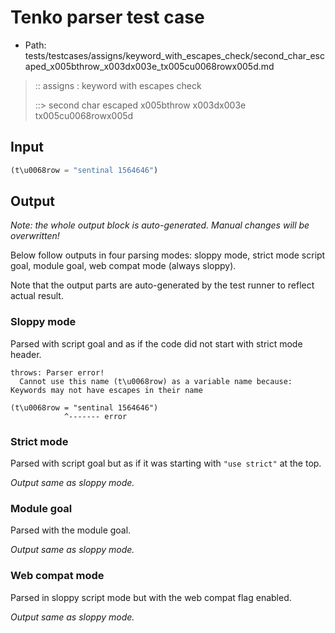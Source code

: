 # Tenko parser test case

- Path: tests/testcases/assigns/keyword_with_escapes_check/second_char_escaped_x005bthrow_x003dx003e_tx005cu0068rowx005d.md

> :: assigns : keyword with escapes check
>
> ::> second char escaped x005bthrow x003dx003e tx005cu0068rowx005d

## Input

`````js
(t\u0068row = "sentinal 1564646")
`````

## Output

_Note: the whole output block is auto-generated. Manual changes will be overwritten!_

Below follow outputs in four parsing modes: sloppy mode, strict mode script goal, module goal, web compat mode (always sloppy).

Note that the output parts are auto-generated by the test runner to reflect actual result.

### Sloppy mode

Parsed with script goal and as if the code did not start with strict mode header.

`````
throws: Parser error!
  Cannot use this name (t\u0068row) as a variable name because: Keywords may not have escapes in their name

(t\u0068row = "sentinal 1564646")
            ^------- error
`````

### Strict mode

Parsed with script goal but as if it was starting with `"use strict"` at the top.

_Output same as sloppy mode._

### Module goal

Parsed with the module goal.

_Output same as sloppy mode._

### Web compat mode

Parsed in sloppy script mode but with the web compat flag enabled.

_Output same as sloppy mode._
